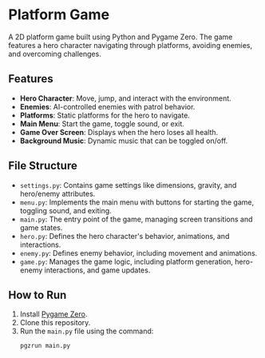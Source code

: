 # Platform Game

A 2D platform game built using Python and Pygame Zero. The game features a hero character navigating through platforms, avoiding enemies, and overcoming challenges.

## Features

- **Hero Character**: Move, jump, and interact with the environment.
- **Enemies**: AI-controlled enemies with patrol behavior.
- **Platforms**: Static platforms for the hero to navigate.
- **Main Menu**: Start the game, toggle sound, or exit.
- **Game Over Screen**: Displays when the hero loses all health.
- **Background Music**: Dynamic music that can be toggled on/off.

## File Structure

- `settings.py`: Contains game settings like dimensions, gravity, and hero/enemy attributes.
- `menu.py`: Implements the main menu with buttons for starting the game, toggling sound, and exiting.
- `main.py`: The entry point of the game, managing screen transitions and game states.
- `hero.py`: Defines the hero character's behavior, animations, and interactions.
- `enemy.py`: Defines enemy behavior, including movement and animations.
- `game.py`: Manages the game logic, including platform generation, hero-enemy interactions, and game updates.

## How to Run

1. Install [Pygame Zero](https://pygame-zero.readthedocs.io/en/stable/).
2. Clone this repository.
3. Run the `main.py` file using the command:
   ```bash
   pgzrun main.py